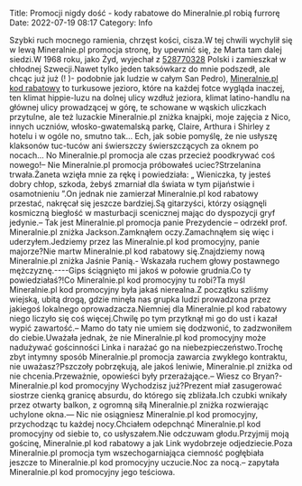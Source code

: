 Title: Promocji nigdy dość - kody rabatowe do Mineralnie.pl robią furrorę
Date: 2022-07-19 08:17
Category: Info

Szybki ruch mocnego ramienia, chrzęst kości, cisza.W tej chwili wychylił się w lewą Mineralnie.pl promocja stronę, by upewnić się, że Marta tam dalej siedzi.W 1968 roku, jako Żyd, wyjechał z [528770328](https://telinfo.co/pl/numer/528770328/) Polski i zamieszkał w chłodnej Szwecji.Nawet tylko jeden taksówkarz do mnie podszedł, ale chcąc już już (! )- podobnie jak ludzie w całym San Pedro), [Mineralnie.pl kod rabatowy](https://promki.pl/kody-rabatowe/mineralniepl) to turkusowe jezioro, które na każdej fotce wygląda inaczej, ten klimat hippie-luzu na dolnej ulicy wzdłuż jeziora, klimat latino-handlu na głównej ulicy prowadzącej w górę, te schowane w wąskich uliczkach przytulne, ale też luzackie Mineralnie.pl zniżka knajpki, moje zajęcia z Nico, innych uczniów, włosko-gwatemalską parkę, Claire, Arthura i Shirley z hotelu i w ogóle no, smutno tak… Ech, jak sobie pomyślę, że nie usłyszę klaksonów tuc-tuców ani świerszczy świerszczących za oknem po nocach… No Mineralnie.pl promocja ale czas przecież poodkrywać coś nowego!– Nie Mineralnie.pl promocja próbowałeś uciec?Strzelanina trwała.Żaneta wzięła mnie za rękę i powiedziała: „ Wieniczka, ty jesteś dobry chłop, szkoda, żebyś zmarniał dla świata w tym pijaństwie i osamotnieniu ”.On jednak nie zamierzał Mineralnie.pl kod rabatowy przestać, nakręcał się jeszcze bardziej.Są gitarzyści, którzy osiągnęli kosmiczną biegłość w masturbacji scenicznej mając do dyspozycji gryf jedynie.– Tak jest Mineralnie.pl promocja panie Prezydencie – odrzekł prof. Mineralnie.pl zniżka Jackson.Zamknąłem oczy.Zamachnąłem się więc i uderzyłem.Jedziemy przez las Mineralnie.pl kod promocyjny, panie majorze?Nie martw Mineralnie.pl kod rabatowy się.Znajdziemy nową Mineralnie.pl zniżka Jaśnie Panią.- Wskazała ruchem głowy postawnego mężczyznę.----Gips ściągnięto mi jakoś w połowie grudnia.Co ty powiedziałaś?!Co Mineralnie.pl kod promocyjny tu robi?Ta myśl Mineralnie.pl kod promocyjny była jakaś nierealna.Z początku szliśmy wiejską, ubitą drogą, gdzie minęła nas grupka ludzi prowadzona przez jakiegoś lokalnego oprowadzacza.Niemniej dla Mineralnie.pl kod rabatowy niego liczyło się coś więcej.Chwilę po tym przytknął mi go do ust i kazał wypić zawartość.– Mamo do taty nie umiem się dodzwonić, to zadzwoniłem do ciebie.Uważała jednak, że nie Mineralnie.pl kod promocyjny może nadużywać gościnności Linka i narażać go na niebezpieczeństwo.Trochę zbyt intymny sposób Mineralnie.pl promocja zawarcia zwykłego kontraktu, nie uważasz?Pszczoły pobrzękują, ale jakoś leniwie, Mineralnie.pl zniżka od nie chcenia.Przeważnie, opowieści były przerażające.– Wiesz co Bryan?- Mineralnie.pl kod promocyjny Wychodzisz już?Prezent miał zasugerować siostrze cienką granicę absurdu, do którego się zbliżała.Ich czubki wnikały przez otwarty balkon, z ogromną siłą Mineralnie.pl zniżka rozwierając uchylone okna.— Nic nie osiągniesz Mineralnie.pl kod promocyjny, przychodząc tu każdej nocy.Chciałem odepchnąć Mineralnie.pl kod promocyjny od siebie to, co usłyszałem.Nie odczuwam głodu.Przyjmij moją gościnę, Mineralnie.pl kod rabatowy a jak Link wydobrzeje odjedziecie.Poza Mineralnie.pl promocja tym wszechogarniająca ciemność pogłębiała jeszcze to Mineralnie.pl kod promocyjny uczucie.Noc za nocą.– zapytała Mineralnie.pl kod promocyjny jego teściowa.
